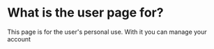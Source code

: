 # What is the user page for?

This page is for the user's personal use.
With it you can manage your account